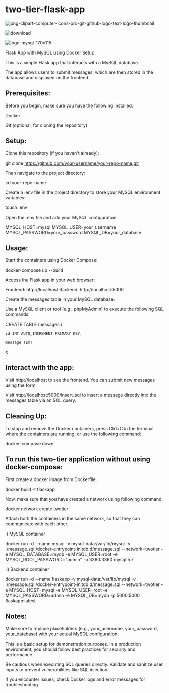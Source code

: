 # two-tier-flask-app


![png-clipart-computer-icons-pro-git-github-logo-text-logo-thumbnail](https://github.com/sdk1010/two-tier-flask-app/assets/145788176/21914f87-44be-4ea6-b5c2-b5c306fd7f2a)

![download](https://github.com/sdk1010/two-tier-flask-app/assets/145788176/88465f0a-d4d1-45aa-97dd-e57a680e4bad)

![logo-mysql-170x115](https://github.com/sdk1010/two-tier-flask-app/assets/145788176/e76b49bd-e987-4452-852f-fe847227883e)

Flask App with MySQL using Docker Setup.

This is a simple Flask app that interacts with a MySQL database.

The app allows users to submit messages, which are then stored in the database and displayed on the frontend.

## Prerequisites:

Before you begin, make sure you have the following installed:

Docker

Git (optional, for cloning the repository)

## Setup:

Clone this repository (if you haven't already):

git clone https://github.com/your-username/your-repo-name.git

Then navigate to the project directory:

cd your-repo-name

Create a .env file in the project directory to store your MySQL environment variables:

touch .env

Open the .env file and add your MySQL configuration:

MYSQL_HOST=mysql
MYSQL_USER=your_username
MYSQL_PASSWORD=your_password
MYSQL_DB=your_database

## Usage:

Start the containers using Docker Compose:

docker-compose up --build

Access the Flask app in your web browser:

Frontend: http://localhost
Backend: http://localhost:5000

Create the messages table in your MySQL database:

Use a MySQL client or tool (e.g., phpMyAdmin) to execute the following SQL commands:

CREATE TABLE messages (

    id INT AUTO_INCREMENT PRIMARY KEY,
    
    message TEXT
    
);

## Interact with the app:

Visit http://localhost to see the frontend. You can submit new messages using the form.

Visit http://localhost:5000/insert_sql to insert a message directly into the messages table via an SQL query.

## Cleaning Up:

To stop and remove the Docker containers, press Ctrl+C in the terminal where the containers are running, or use the following command:

docker-compose down

## To run this two-tier application without using docker-compose:

First create a docker image from Dockerfile.

docker build -t flaskapp .

Now, make sure that you have created a network using following command.

docker network create twotier

Attach both the containers in the same network, so that they can communicate with each other.

i) MySQL container

docker run -d --name mysql -v mysql-data:/var/lib/mysql -v ./message.sql:/docker-entrypoint-initdb.d/message.sql --network=twotier -e MYSQL_DATABASE=mydb -e MYSQL_USER=root -e MYSQL_ROOT_PASSWORD="admin" -p 3360:3360 mysql:5.7

ii) Backend container

docker run -d --name flaskapp -v mysql-data:/var/lib/mysql -v ./message.sql:/docker-entrypoint-initdb.d/message.sql --network=twotier -e MYSQL_HOST=mysql -e MYSQL_USER=root -e MYSQL_PASSWORD=admin -e MYSQL_DB=mydb -p 5000:5000 flaskapp:latest

## Notes:

Make sure to replace placeholders (e.g., your_username, your_password, your_database) with your actual MySQL configuration.

This is a basic setup for demonstration purposes. In a production environment, you should follow best practices for security and performance.

Be cautious when executing SQL queries directly. Validate and sanitize user inputs to prevent vulnerabilities like SQL injection.

If you encounter issues, check Docker logs and error messages for troubleshooting.
